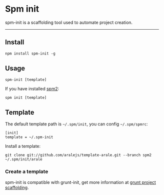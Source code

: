 # Spm init

spm-init is a scaffolding tool used to automate project creation.

---

## Install

```
npm install spm-init -g
```

## Usage

```
spm-init [template]
```

If you have installed [spm2](https://github.com/spmjs/spm2):

```
spm init [template]
```

## Template

The default template path is `~/.spm/init`, you can config `~/.spm/spmrc`:

```
[init]
template = ~/.spm-init
```

Install a template:

```
git clone git://github.com/aralejs/template-arale.git --branch spm2 ~/.spm/init/arale
```

### Create a template

spm-init is compatible with grunt-init, get more information at [grunt project scaffolding](http://gruntjs.com/project-scaffolding).
